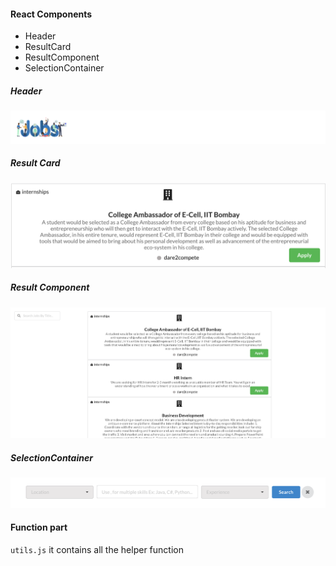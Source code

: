 #### React Components
+ Header
+ ResultCard
+ ResultComponent
+ SelectionContainer

##### Header
![alt text](components/Images/header.png)

##### Result Card
![alt text](components/Images/Resultcard.png)

##### Result Component
![alt text](components/Images/ResultContainer.png)

##### SelectionContainer
![alt text](components/Images/Selection-container.png)

#### Function part
```utils.js``` it contains all the helper function 
